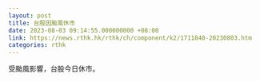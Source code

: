 ```yaml
---
layout: post
title: 台股因颱風休市
date: 2023-08-03 09:14:55.000000000 +08:00
link: https://news.rthk.hk/rthk/ch/component/k2/1711840-20230803.htm
categories: rthk
---
```


受颱風影響，台股今日休市。
